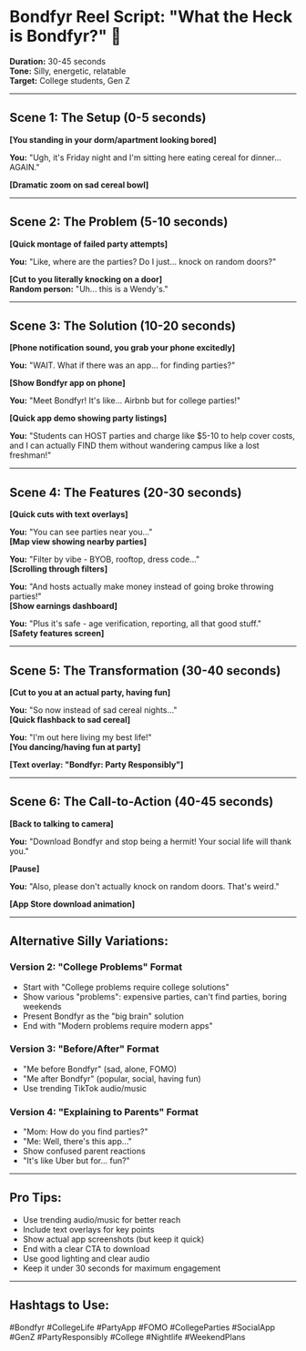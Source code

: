 # Bondfyr Reel Script: "What the Heck is Bondfyr?" 🎉

**Duration:** 30-45 seconds  
**Tone:** Silly, energetic, relatable  
**Target:** College students, Gen Z  

---

## Scene 1: The Setup (0-5 seconds)
**[You standing in your dorm/apartment looking bored]**

**You:** "Ugh, it's Friday night and I'm sitting here eating cereal for dinner... AGAIN."

**[Dramatic zoom on sad cereal bowl]**

---

## Scene 2: The Problem (5-10 seconds)
**[Quick montage of failed party attempts]**

**You:** "Like, where are the parties? Do I just... knock on random doors?"

**[Cut to you literally knocking on a door]**  
**Random person:** "Uh... this is a Wendy's."

---

## Scene 3: The Solution (10-20 seconds)
**[Phone notification sound, you grab your phone excitedly]**

**You:** "WAIT. What if there was an app... for finding parties?"

**[Show Bondfyr app on phone]**

**You:** "Meet Bondfyr! It's like... Airbnb but for college parties!"

**[Quick app demo showing party listings]**

**You:** "Students can HOST parties and charge like $5-10 to help cover costs, and I can actually FIND them without wandering campus like a lost freshman!"

---

## Scene 4: The Features (20-30 seconds)
**[Quick cuts with text overlays]**

**You:** "You can see parties near you..."  
**[Map view showing nearby parties]**

**You:** "Filter by vibe - BYOB, rooftop, dress code..."  
**[Scrolling through filters]**

**You:** "And hosts actually make money instead of going broke throwing parties!"  
**[Show earnings dashboard]**

**You:** "Plus it's safe - age verification, reporting, all that good stuff."  
**[Safety features screen]**

---

## Scene 5: The Transformation (30-40 seconds)
**[Cut to you at an actual party, having fun]**

**You:** "So now instead of sad cereal nights..."  
**[Quick flashback to sad cereal]**

**You:** "I'm out here living my best life!"  
**[You dancing/having fun at party]**

**[Text overlay: "Bondfyr: Party Responsibly"]**

---

## Scene 6: The Call-to-Action (40-45 seconds)
**[Back to talking to camera]**

**You:** "Download Bondfyr and stop being a hermit! Your social life will thank you."

**[Pause]**

**You:** "Also, please don't actually knock on random doors. That's weird."

**[App Store download animation]**

---

## Alternative Silly Variations:

### Version 2: "College Problems" Format
- Start with "College problems require college solutions"
- Show various "problems": expensive parties, can't find parties, boring weekends
- Present Bondfyr as the "big brain" solution
- End with "Modern problems require modern apps"

### Version 3: "Before/After" Format
- "Me before Bondfyr" (sad, alone, FOMO)
- "Me after Bondfyr" (popular, social, having fun)
- Use trending TikTok audio/music

### Version 4: "Explaining to Parents" Format
- "Mom: How do you find parties?"
- "Me: Well, there's this app..."
- Show confused parent reactions
- "It's like Uber but for... fun?"

---

## Pro Tips:
- Use trending audio/music for better reach
- Include text overlays for key points
- Show actual app screenshots (but keep it quick)
- End with a clear CTA to download
- Use good lighting and clear audio
- Keep it under 30 seconds for maximum engagement

---

## Hashtags to Use:
#Bondfyr #CollegeLife #PartyApp #FOMO #CollegeParties #SocialApp #GenZ #PartyResponsibly #College #Nightlife #WeekendPlans